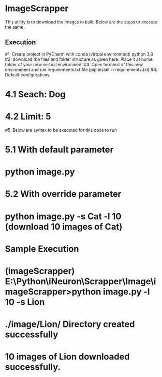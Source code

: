 # ImageScrapper
This utility is to download the images in bulk. Below are the steps to execute the same.

## Execution
#1. Create project in PyCharm with conda (virtual environment) python 3.8
#2. download the files and folder structure as given here. Place it at home folder of your new vertual environment
#3. Open terminal of this new environment and run requirements.txt file (pip install -r requirements.txt)
#4. Default configurations:
# 4.1 Seach: Dog
# 4.2 Limit: 5
#5. Below are syntax to be executed for this code to run
# 5.1 With default parameter
#     python image.py
# 5.2 With override parameter
#     python image.py -s Cat -l 10  (download 10 images of Cat)
# Sample Execution
#   (imageScrapper) E:\Python\iNeuron\Scrapper\Image\imageScrapper>python image.py -l 10 -s Lion
#   ./image/Lion/ Directory created successfully
#   10 images of Lion downloaded successfully.
